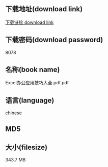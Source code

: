## 下载地址(download link)
[下载链接 download link](https://tutu365.netlify.app/?s=Excel%E5%8A%9E%E5%85%AC%E5%BA%94%E7%94%A8%E6%8A%80%E5%B7%A7%E5%A4%A7%E5%85%A8.pdf)

## 下载密码(download password)
8078

## 名称(book name)
Excel办公应用技巧大全.pdf.pdf

## 语言(language)
chinese

## MD5


## 大小(filesize)
343.7 MB

